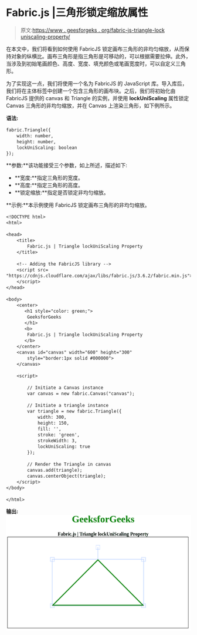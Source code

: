# Fabric.js |三角形锁定缩放属性

> 原文:[https://www . geesforgeks . org/fabric-js-triangle-lock uniscaling-property/](https://www.geeksforgeeks.org/fabric-js-triangle-lockuniscaling-property/)

在本文中，我们将看到如何使用 FabricJS 锁定画布三角形的非均匀缩放，从而保持对象的纵横比。画布三角形是指三角形是可移动的，可以根据需要拉伸。此外，当涉及到初始笔画颜色、高度、宽度、填充颜色或笔画宽度时，可以自定义三角形。

为了实现这一点，我们将使用一个名为 FabricJS 的 JavaScript 库。导入库后，我们将在主体标签中创建一个包含三角形的画布块。之后，我们将初始化由 FabricJS 提供的 canvas 和 Triangle 的实例，并使用 **lockUniScaling** 属性锁定 Canvas 三角形的非均匀缩放，并在 Canvas 上渲染三角形，如下例所示。

**语法:**

```
fabric.Triangle({
    width: number,
    height: number,
    lockUniScaling: boolean
});
```

**参数:**该功能接受三个参数，如上所述，描述如下:

*   **宽度:**指定三角形的宽度。
*   **高度:**指定三角形的高度。
*   **锁定缩放:**指定是否锁定非均匀缩放。

**示例:**本示例使用 FabricJS 锁定画布三角形的非均匀缩放。

```
<!DOCTYPE html> 
<html> 

<head> 
    <title> 
        Fabric.js | Triangle lockUniScaling Property
    </title> 

    <!-- Adding the FabricJS library -->
    <script src= 
"https://cdnjs.cloudflare.com/ajax/libs/fabric.js/3.6.2/fabric.min.js"> 
    </script> 
</head> 

<body> 
    <center>
       <h1 style="color: green;">
        GeeksforGeeks
       </h1>
       <b>
        Fabric.js | Triangle lockUniScaling Property
       </b>
    </center>
    <canvas id="canvas" width="600" height="300"
        style="border:1px solid #000000"> 
    </canvas> 

    <script> 

        // Initiate a Canvas instance 
        var canvas = new fabric.Canvas("canvas"); 

        // Initiate a triangle instance 
        var triangle = new fabric.Triangle({
            width: 300,
            height: 150,
            fill: '',
            stroke: 'green',
            strokeWidth: 3,
            lockUniScaling: true
        });

        // Render the Triangle in canvas 
        canvas.add(triangle); 
        canvas.centerObject(triangle);
    </script> 
</body> 

</html>
```

**输出:**
![](img/59ef1dc02e81b56c590e3f30689137d8.png)
